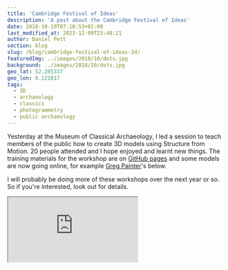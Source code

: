 ```yaml
---
title: 'Cambridge Festival of Ideas'
description: 'A post about the Cambridge Festival of Ideas'
date: 2018-10-19T07:18:53+01:00
last_modified_at: 2023-12-09T23:48:21
author: Daniel Pett
section: blog
slug: /blog/cambridge-festival-of-ideas-3d/
featuredImg: ../images/2018/10/dots.jpg
background: ../images/2018/10/dots.jpg
geo_lat: 52.205337
geo_lon: 0.121817
tags:
  - 3D
  - archaeology
  - classics
  - photogrammetry
  - public archaeology
---
```

Yesterday at the Museum of Classical Archaeology, I led a session to teach members of the public how to create
3D models using Structure from Motion. 20 people attended and I hope enjoyed and learnt new
things. The training materials for the workshop are
on [GitHub pages](https://universityofcambridgemuseums.github.io/festivalOfIdeas/)
and some models are now going online, for example [Greg Painter](https://sketchfab.com/GregPainter)'s below.

I will probably be doing more of these workshops over the next year or so. So if you're interested, look out for
details.

<div class="ratio ratio-16x9">
    <iframe title="Helios"  
    allowfullscreen 
    mozallowfullscreen="true" 
webkitallowfullscreen="true" 
allow="autoplay; 
fullscreen; 
xr-spatial-tracking" 
xr-spatial-tracking 
execution-while-out-of-viewport 
execution-while-not-rendered 
web-share 
src="https://sketchfab.com/models/7f41e3d03420404491850d9e9695f296/embed"></iframe>
</div>

